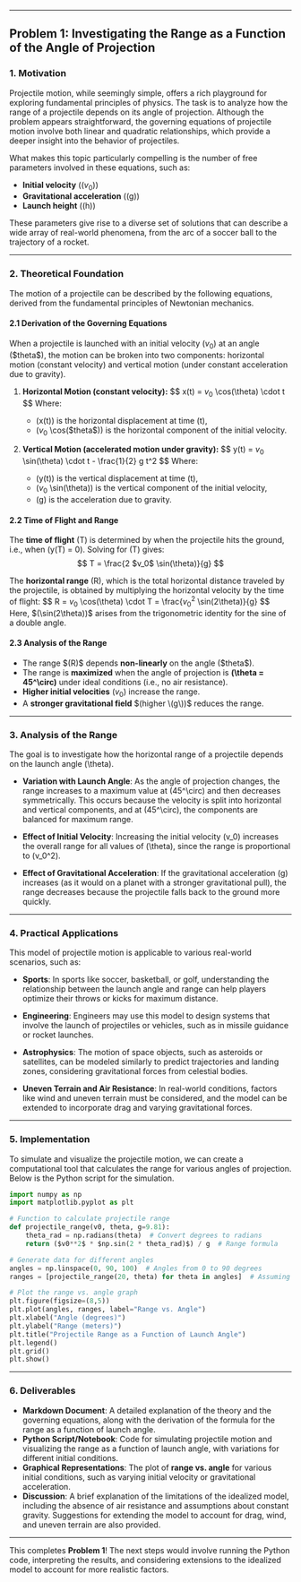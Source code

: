 

---

## **Problem 1: Investigating the Range as a Function of the Angle of Projection**

### **1. Motivation**

Projectile motion, while seemingly simple, offers a rich playground for exploring fundamental principles of physics. The task is to analyze how the range of a projectile depends on its angle of projection. Although the problem appears straightforward, the governing equations of projectile motion involve both linear and quadratic relationships, which provide a deeper insight into the behavior of projectiles.

What makes this topic particularly compelling is the number of free parameters involved in these equations, such as:

- **Initial velocity** (\($v_0$\))
- **Gravitational acceleration** (\(g\))
- **Launch height** (\(h\))

These parameters give rise to a diverse set of solutions that can describe a wide array of real-world phenomena, from the arc of a soccer ball to the trajectory of a rocket.

---

### **2. Theoretical Foundation**

The motion of a projectile can be described by the following equations, derived from the fundamental principles of Newtonian mechanics.

#### **2.1 Derivation of the Governing Equations**

When a projectile is launched with an initial velocity \($v_0$\) at an angle \(\$theta$\), the motion can be broken into two components: horizontal motion (constant velocity) and vertical motion (under constant acceleration due to gravity).

1. **Horizontal Motion (constant velocity):**
   $$
   x(t) = $v_0$ \cos(\theta) \cdot t
   $$
   Where:
   - \(x(t)\) is the horizontal displacement at time \(t\),
   - \($v_0$ \cos(\$theta$)\) is the horizontal component of the initial velocity.

2. **Vertical Motion (accelerated motion under gravity):**
   $$
   y(t) = $v_0$ \sin(\theta) \cdot t - \frac{1}{2} g t^2
   $$
   Where:
   - \(y(t)\) is the vertical displacement at time \(t\),
   - \($v_0$ \sin(\theta)\) is the vertical component of the initial velocity,
   - \(g\) is the acceleration due to gravity.

#### **2.2 Time of Flight and Range**

The **time of flight** \(T\) is determined by when the projectile hits the ground, i.e., when \(y(T) = 0\). Solving for \(T\) gives:
$$
T = \frac{2 $v_0$ \sin(\theta)}{g}
$$

The **horizontal range** \(R\), which is the total horizontal distance traveled by the projectile, is obtained by multiplying the horizontal velocity by the time of flight:
$$
R = $v_0$ \cos(\theta) \cdot T = \frac{$v_0^2$ \sin(2\theta)}{g}
$$
Here, \$(\sin(2\theta)\)$ arises from the trigonometric identity for the sine of a double angle.

#### **2.3 Analysis of the Range**

- The range \$(R\)$ depends **non-linearly** on the angle \(\$theta$\).
- The range is **maximized** when the angle of projection is **\(\theta = 45^\circ\)** under ideal conditions (i.e., no air resistance).
- **Higher initial velocities** \($v_0$\) increase the range.
- A **stronger gravitational field** $(higher \(g\))$ reduces the range.

---

### **3. Analysis of the Range**

The goal is to investigate how the horizontal range of a projectile depends on the launch angle \(\theta\). 

- **Variation with Launch Angle**: As the angle of projection changes, the range increases to a maximum value at \(45^\circ\) and then decreases symmetrically. This occurs because the velocity is split into horizontal and vertical components, and at \(45^\circ\), the components are balanced for maximum range.
  
- **Effect of Initial Velocity**: Increasing the initial velocity \(v_0\) increases the overall range for all values of \(\theta\), since the range is proportional to \(v_0^2\).

- **Effect of Gravitational Acceleration**: If the gravitational acceleration \(g\) increases (as it would on a planet with a stronger gravitational pull), the range decreases because the projectile falls back to the ground more quickly.

---

### **4. Practical Applications**

This model of projectile motion is applicable to various real-world scenarios, such as:

- **Sports**: In sports like soccer, basketball, or golf, understanding the relationship between the launch angle and range can help players optimize their throws or kicks for maximum distance.
  
- **Engineering**: Engineers may use this model to design systems that involve the launch of projectiles or vehicles, such as in missile guidance or rocket launches.
  
- **Astrophysics**: The motion of space objects, such as asteroids or satellites, can be modeled similarly to predict trajectories and landing zones, considering gravitational forces from celestial bodies.

- **Uneven Terrain and Air Resistance**: In real-world conditions, factors like wind and uneven terrain must be considered, and the model can be extended to incorporate drag and varying gravitational forces.

---

### **5. Implementation**

To simulate and visualize the projectile motion, we can create a computational tool that calculates the range for various angles of projection. Below is the Python script for the simulation.

```python
import numpy as np
import matplotlib.pyplot as plt

# Function to calculate projectile range
def projectile_range(v0, theta, g=9.81):
    theta_rad = np.radians(theta)  # Convert degrees to radians
    return ($v0**2$ * $np.sin(2 * theta_rad)$) / g  # Range formula

# Generate data for different angles
angles = np.linspace(0, 90, 100)  # Angles from 0 to 90 degrees
ranges = [projectile_range(20, theta) for theta in angles]  # Assuming v0 = 20 m/s

# Plot the range vs. angle graph
plt.figure(figsize=(8,5))
plt.plot(angles, ranges, label="Range vs. Angle")
plt.xlabel("Angle (degrees)")
plt.ylabel("Range (meters)")
plt.title("Projectile Range as a Function of Launch Angle")
plt.legend()
plt.grid()
plt.show()
```

---

### **6. Deliverables**

- **Markdown Document**: A detailed explanation of the theory and the governing equations, along with the derivation of the formula for the range as a function of launch angle.
- **Python Script/Notebook**: Code for simulating projectile motion and visualizing the range as a function of launch angle, with variations for different initial conditions.
- **Graphical Representations**: The plot of **range vs. angle** for various initial conditions, such as varying initial velocity or gravitational acceleration.
- **Discussion**: A brief explanation of the limitations of the idealized model, including the absence of air resistance and assumptions about constant gravity. Suggestions for extending the model to account for drag, wind, and uneven terrain are also provided.

---

This completes **Problem 1**! The next steps would involve running the Python code, interpreting the results, and considering extensions to the idealized model to account for more realistic factors.

 


